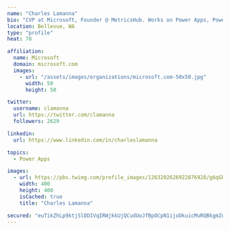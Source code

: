 ```yaml
---
name: "Charles Lamanna"
bio: "CVP at Microsoft, Founder @ MetricsHub. Works on Power Apps, Power Automate, Power Virtual Agent, Common Data Service and Dynamics 365."
location: Bellevue, WA
type: "profile"
heat: 78

affiliation:
  name: Microsoft
  domain: microsoft.com
  images:
    - url: "/assets/images/organizations/microsoft.com-50x50.jpg"
      width: 50
      height: 50

twitter:
  username: clamanna
  url: https://twitter.com/clamanna
  followers: 2629

linkedin:
  url: https://www.linkedin.com/in/charleslamanna

topics:
  - Power Apps

images:
  - url: https://pbs.twimg.com/profile_images/1263202626922876928/g6qGbHZ-_400x400.jpg
    width: 400
    height: 400
    isCached: true
    title: "Charles Lamanna"

secured: "euTikZhLp9ktjSlDDIVqIRWjkkUjQCudUoJfBpOCpN1ijoDkuicMuRQBkgmZotEzVklbvLJriu2192ApGgDG39MuiiVX4sTdsjb0sboockEZ82CUb2dy+qSRfsxtqmgecNBHOqwPqbskPshKpdLraABh/l9U7B4PgmBmciwxc0PEYWC9otuByOdYdhS0aomsftLCzKwtYKrxWtFephc4TaP+n0HWC/4sGRVX27AxFfL4No8PHPxKCHR7bjGpdI+f9A3C0bfyTsnewfgvnf6jHfq38Wy04G6PgwK903BLHcDXgNASh4VHM7TTfyKHyzuPAwgAAw+SN5bj5cicUpRpoqGe2Eo/JwYqTRpwPDOzHtGQM0XmMQiYckj9pG0Sx4aBozrPCg1aa+PoKM8bTiPqBmWb6lco+43T/WmB567feY8=;/vBFRpehSz+fv+JQb/I6HA=="
---
```


